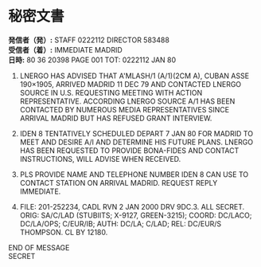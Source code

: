 # 秘密文書

**発信者（発）:** STAFF 0222112 DIRECTOR 583488  
**受信者（着）:** IMMEDIATE MADRID  
**日時:** 80 36 20398 PAGE 001 TOT: 0222112 JAN 80  

1. LNERGO HAS ADVISED THAT A'MLASH/1 (A/1)(2CM A), CUBAN ASSE 190×1905, ARRIVED MADRID 11 DEC 79 AND CONTACTED LNERGO SOURCE IN U.S. REQUESTING MEETING WITH ACTION REPRESENTATIVE. ACCORDING LNERGO SOURCE A/1 HAS BEEN CONTACTED BY NUMEROUS MEDIA REPRESENTATIVES SINCE ARRIVAL MADRID BUT HAS REFUSED GRANT INTERVIEW.

2. IDEN 8 TENTATIVELY SCHEDULED DEPART 7 JAN 80 FOR MADRID TO MEET AND DESIRE A/I AND DETERMINE HIS FUTURE PLANS. LNERGO HAS BEEN REQUESTED TO PROVIDE BONA-FIDES AND CONTACT INSTRUCTIONS, WILL ADVISE WHEN RECEIVED.

3. PLS PROVIDE NAME AND TELEPHONE NUMBER IDEN 8 CAN USE TO CONTACT STATION ON ARRIVAL MADRID. REQUEST REPLY IMMEDIATE.

4. FILE: 201-252234, CADL RVN 2 JAN 2000 DRV 9DC.3. ALL SECRET.  
ORIG: SA/C/LAD (STUBIITS; X-9127, GREEN-3215); COORD: DC/LACO; DC/LA/OPS; C/EUR/IB; AUTH: DC/LA; C/LAD; REL: DC/EUR/S THOMPSON. CL BY 12180.  

END OF MESSAGE  
SECRET